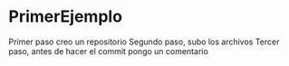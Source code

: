# PrimerEjemplo
Primer paso creo un repositorio
Segundo paso, subo los archivos
Tercer paso, antes de hacer el commit pongo un comentario
